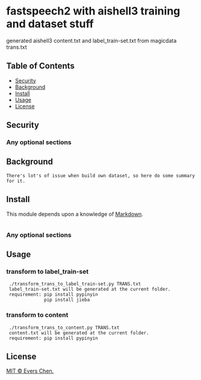 # fastspeech2 with aishell3 training and dataset stuff

generated aishell3 content.txt and label_train-set.txt from magicdata trans.txt

## Table of Contents

- [Security](#security)
- [Background](#background)
- [Install](#install)
- [Usage](#usage)
- [License](#license)

## Security

### Any optional sections

## Background
```
There's lot's of issue when build own dataset, so here do some summary for it.
```

## Install

This module depends upon a knowledge of [Markdown]().

```
```

### Any optional sections

## Usage

### transform to label_train-set
```
 ./transform_trans_to_label_train-set.py TRANS.txt  
 label_train-set.txt will be generated at the current folder.  
 requirement: pip install pypinyin
              pip install jieba
```			  
### transform to content
```
 ./transform_trans_to_content.py TRANS.txt  
 content.txt will be generated at the current folder.  
 requirement: pip install pypinyin
```



## License

[MIT © Evers Chen.](../LICENSE)